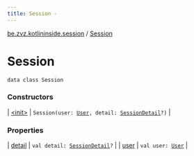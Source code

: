 ```yaml
---
title: Session - 
---
```


[be.zvz.kotlininside.session](../index.html) / [Session](./index.html)

# Session

`data class Session`

### Constructors

| [&lt;init&gt;](-init-.html) | `Session(user: `[`User`](../../be.zvz.kotlininside.session.user/-user/index.html)`, detail: `[`SessionDetail`](../-session-detail/index.html)`?)` |

### Properties

| [detail](detail.html) | `val detail: `[`SessionDetail`](../-session-detail/index.html)`?` |
| [user](user.html) | `val user: `[`User`](../../be.zvz.kotlininside.session.user/-user/index.html) |

